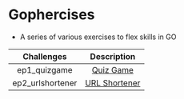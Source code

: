 # Gophercises

- A series of various exercises to flex skills in GO

| Challenges | Description |
| :---:   | :---: | 
| ep1_quizgame | [Quiz Game](https://www.github.com/gophercises/quiz)   | 
| ep2_urlshortener | [URL Shortener](https://www.github.com/gophercises/urlshort) | 

